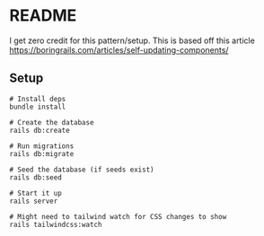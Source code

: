 # README

I get zero credit for this pattern/setup. This is based off this article https://boringrails.com/articles/self-updating-components/

## Setup
```
# Install deps
bundle install

# Create the database
rails db:create

# Run migrations
rails db:migrate

# Seed the database (if seeds exist)
rails db:seed

# Start it up
rails server

# Might need to tailwind watch for CSS changes to show
rails tailwindcss:watch
```
